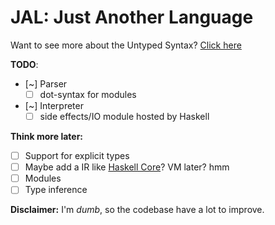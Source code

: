 # JAL: Just Another Language

Want to see more about the Untyped Syntax? [Click here](test/untyped.al)

**TODO**:

- [~] Parser
  - [ ] dot-syntax for modules
- [~] Interpreter
  - [ ] side effects/IO module hosted by Haskell

**Think more later:**

- [ ] Support for explicit types
- [ ] Maybe add a IR like [Haskell Core](https://serokell.io/blog/haskell-to-core#the-simplicity-of-core)? VM later? hmm
- [ ] Modules
- [ ] Type inference

**Disclaimer:** I'm _dumb_, so the codebase have a lot to improve.
